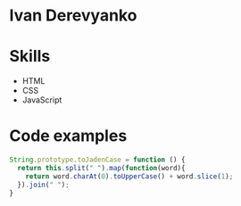 # Ivan Derevyanko

# Skills

* HTML
* CSS
* JavaScript

# Code examples

```js
String.prototype.toJadenCase = function () { 
  return this.split(" ").map(function(word){
    return word.charAt(0).toUpperCase() + word.slice(1);
  }).join(" ");
}
```
